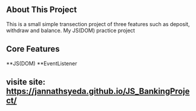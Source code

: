 ## About This Project
This is a small  simple  transection project of three features such as  deposit, withdraw and balance.
My JS(DOM) practice project


## Core Features
**JS(DOM)
**EventListener

## visite site:  https://jannathsyeda.github.io/JS_BankingProject/
